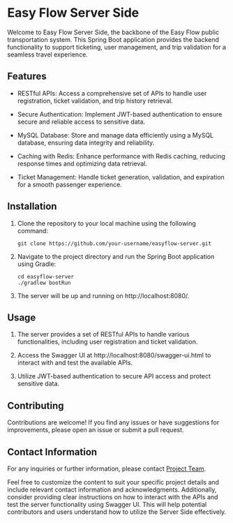 # Easy Flow Server Side

Welcome to Easy Flow Server Side, the backbone of the Easy Flow public transportation system. This Spring Boot application provides the backend functionality to support ticketing, user management, and trip validation for a seamless travel experience.

## Features

- RESTful APIs: Access a comprehensive set of APIs to handle user registration, ticket validation, and trip history retrieval.

- Secure Authentication: Implement JWT-based authentication to ensure secure and reliable access to sensitive data.

- MySQL Database: Store and manage data efficiently using a MySQL database, ensuring data integrity and reliability.

- Caching with Redis: Enhance performance with Redis caching, reducing response times and optimizing data retrieval.
- Ticket Management: Handle ticket generation, validation, and expiration for a smooth passenger experience.

## Installation

1. Clone the repository to your local machine using the following command:
   ```
   git clone https://github.com/your-username/easyflow-server.git
   ```

2. Navigate to the project directory and run the Spring Boot application using Gradle: 
   ```
   cd easyflow-server
   ./gradlew bootRun
   ```

3. The server will be up and running on http://localhost:8080/.

## Usage

1. The server provides a set of RESTful APIs to handle various functionalities, including user registration and ticket validation.

2. Access the Swagger UI at http://localhost:8080/swagger-ui.html to interact with and test the available APIs.

3. Utilize JWT-based authentication to secure API access and protect sensitive data.

## Contributing

Contributions are welcome! If you find any issues or have suggestions for improvements, please open an issue or submit a pull request.

## Contact Information

For any inquiries or further information, please contact [Project Team](https://docs.google.com/document/d/1nGIRUjWwiZqv8bdL3RlrdEZUTPqdG2nkHpUW8kGkRVU/edit).

Feel free to customize the content to suit your specific project details and include relevant contact information and acknowledgments. Additionally, consider providing clear instructions on how to interact with the APIs and test the server functionality using Swagger UI. This will help potential contributors and users understand how to utilize the Server Side effectively.
